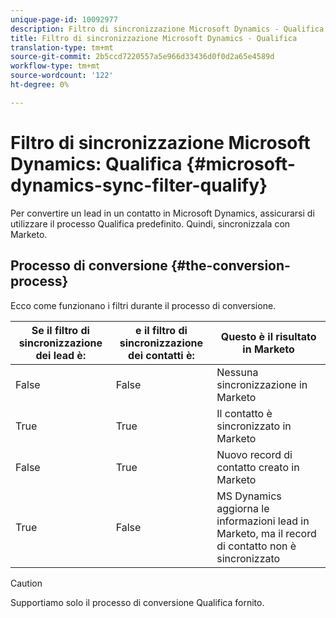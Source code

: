 ```yaml
---
unique-page-id: 10092977
description: Filtro di sincronizzazione Microsoft Dynamics - Qualifica - Documenti Marketo - Documentazione prodotto
title: Filtro di sincronizzazione Microsoft Dynamics - Qualifica
translation-type: tm+mt
source-git-commit: 2b5ccd7220557a5e966d33436d0f0d2a65e4589d
workflow-type: tm+mt
source-wordcount: '122'
ht-degree: 0%

---
```



# Filtro di sincronizzazione Microsoft Dynamics: Qualifica {#microsoft-dynamics-sync-filter-qualify}

Per convertire un lead in un contatto in Microsoft Dynamics, assicurarsi di utilizzare il processo Qualifica predefinito. Quindi, sincronizzala con Marketo.

## Processo di conversione {#the-conversion-process}

Ecco come funzionano i filtri durante il processo di conversione.

| Se il filtro di sincronizzazione dei lead è: | e il filtro di sincronizzazione dei contatti è: | Questo è il risultato in Marketo |
|---|---|---|
| False | False | Nessuna sincronizzazione in Marketo |
| True | True | Il contatto è sincronizzato in Marketo |
| False | True | Nuovo record di contatto creato in Marketo |
| True | False | MS Dynamics aggiorna le informazioni lead in Marketo, ma il record di contatto non è sincronizzato |

>[!CAUTION]
>
>Supportiamo solo il processo di conversione Qualifica fornito.
